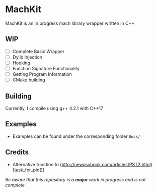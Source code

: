 # MachKit
MachKit is an in progress mach library wrapper written in C++ 


## WIP
- [ ] Complete Basic Wrapper 
- [ ] Dylib Injection
- [ ] Hooking
- [ ] Function Signature Functionality
- [ ] Getting Program Information
- [ ] CMake building

## Building
Currently, I compile using g++ 4.2.1 with C++17

## Examples
- Examples can be found under the corresponding folder `Docs/`

## Credits
- Alternative function to (http://newosxbook.com/articles/PST2.html)[task_for_pid()]


_Be aware that this repository is a **major** work in progress and is not complete_
